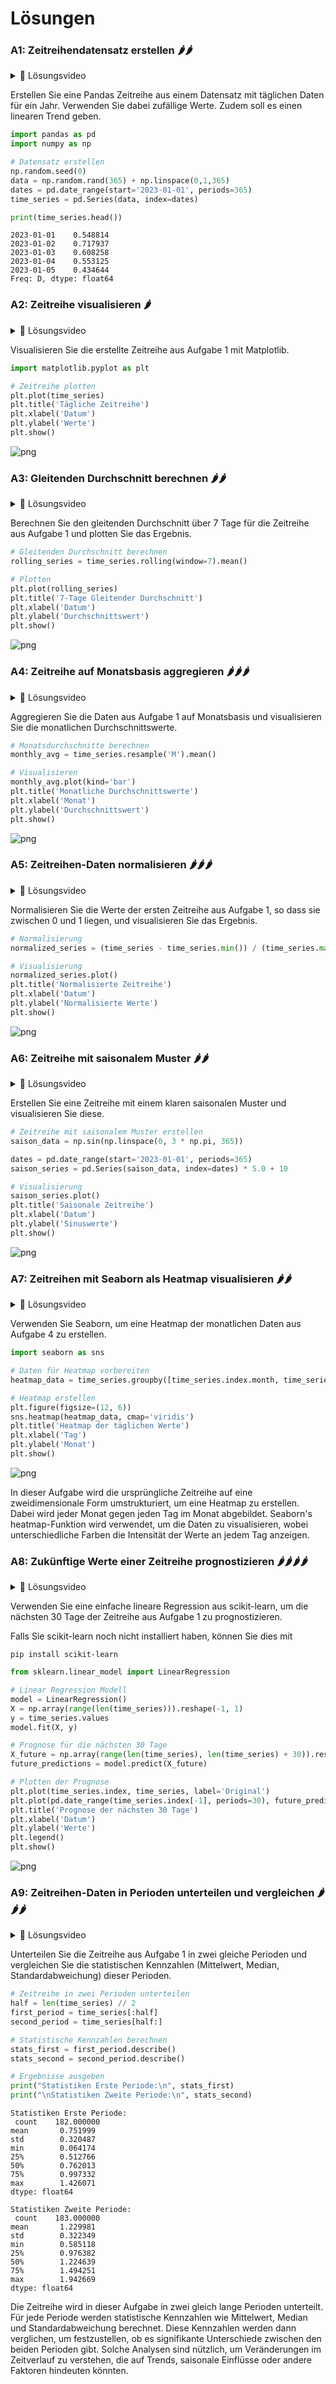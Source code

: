 # Lösungen

### A1: Zeitreihendatensatz erstellen 🌶️🌶️

<details>
<summary>
🎦 Lösungsvideo
</summary>
<iframe width="560" height="315" src="https://www.youtube.com/embed/Y9-xkfsY1Ro?si=iepuH5D_uphCKqep" title="YouTube video player" frameborder="0" allow="accelerometer; autoplay; clipboard-write; encrypted-media; gyroscope; picture-in-picture; web-share" allowfullscreen></iframe>
</details>

Erstellen Sie eine Pandas Zeitreihe aus einem Datensatz mit täglichen Daten für ein Jahr. Verwenden Sie dabei zufällige Werte.
Zudem soll es einen linearen Trend geben.


```python
import pandas as pd
import numpy as np

# Datensatz erstellen
np.random.seed(0)
data = np.random.rand(365) + np.linspace(0,1,365)
dates = pd.date_range(start='2023-01-01', periods=365)
time_series = pd.Series(data, index=dates)

print(time_series.head())
```

    2023-01-01    0.548814
    2023-01-02    0.717937
    2023-01-03    0.608258
    2023-01-04    0.553125
    2023-01-05    0.434644
    Freq: D, dtype: float64


### A2: Zeitreihe visualisieren 🌶️

<details>
<summary>
🎦 Lösungsvideo
</summary>
<iframe width="560" height="315" src="https://www.youtube.com/embed/Edko1ulcQug?si=tPBwLv3657Ku_BER" title="YouTube video player" frameborder="0" allow="accelerometer; autoplay; clipboard-write; encrypted-media; gyroscope; picture-in-picture; web-share" allowfullscreen></iframe>
</details>


Visualisieren Sie die erstellte Zeitreihe aus Aufgabe 1 mit Matplotlib.


```python
import matplotlib.pyplot as plt

# Zeitreihe plotten
plt.plot(time_series)
plt.title('Tägliche Zeitreihe')
plt.xlabel('Datum')
plt.ylabel('Werte')
plt.show()
```


    
![png](pandas_matplotlib_zeitreihen_loesungen_files/pandas_matplotlib_zeitreihen_loesungen_4_0.png)
    


### A3: Gleitenden Durchschnitt berechnen 🌶️🌶️

<details>
<summary>
🎦 Lösungsvideo
</summary>
<iframe width="560" height="315" src="https://www.youtube.com/embed/LlRAK8gkli4?si=M884urL7D6woOHQm" title="YouTube video player" frameborder="0" allow="accelerometer; autoplay; clipboard-write; encrypted-media; gyroscope; picture-in-picture; web-share" allowfullscreen></iframe>
</details>


Berechnen Sie den gleitenden Durchschnitt über 7 Tage für die Zeitreihe aus Aufgabe 1 und plotten Sie das Ergebnis.


```python
# Gleitenden Durchschnitt berechnen
rolling_series = time_series.rolling(window=7).mean()

# Plotten
plt.plot(rolling_series)
plt.title('7-Tage Gleitender Durchschnitt')
plt.xlabel('Datum')
plt.ylabel('Durchschnittswert')
plt.show()
```


    
![png](pandas_matplotlib_zeitreihen_loesungen_files/pandas_matplotlib_zeitreihen_loesungen_6_0.png)
    


### A4: Zeitreihe auf Monatsbasis aggregieren 🌶️🌶️🌶️

<details>
<summary>
🎦 Lösungsvideo
</summary>
<iframe width="560" height="315" src="https://www.youtube.com/embed/1Rfb1O6lfL8?si=iqdTvd2OmUmQLeKZ" title="YouTube video player" frameborder="0" allow="accelerometer; autoplay; clipboard-write; encrypted-media; gyroscope; picture-in-picture; web-share" allowfullscreen></iframe>
</details>


Aggregieren Sie die Daten aus Aufgabe 1 auf Monatsbasis und visualisieren Sie die monatlichen Durchschnittswerte.


```python
# Monatsdurchschnitte berechnen
monthly_avg = time_series.resample('M').mean()

# Visualisieren
monthly_avg.plot(kind='bar')
plt.title('Monatliche Durchschnittswerte')
plt.xlabel('Monat')
plt.ylabel('Durchschnittswert')
plt.show()
```


    
![png](pandas_matplotlib_zeitreihen_loesungen_files/pandas_matplotlib_zeitreihen_loesungen_8_0.png)
    


### A5: Zeitreihen-Daten normalisieren 🌶️🌶️🌶️

<details>
<summary>
🎦 Lösungsvideo
</summary>
<iframe width="560" height="315" src="https://www.youtube.com/embed/mES3-YpmXiw?si=-zOpcnNdueOzw5tY" title="YouTube video player" frameborder="0" allow="accelerometer; autoplay; clipboard-write; encrypted-media; gyroscope; picture-in-picture; web-share" allowfullscreen></iframe>
</details>


Normalisieren Sie die Werte der ersten Zeitreihe aus Aufgabe 1, so dass sie zwischen 0 und 1 liegen, und visualisieren Sie das Ergebnis.


```python
# Normalisierung
normalized_series = (time_series - time_series.min()) / (time_series.max() - time_series.min())

# Visualisierung
normalized_series.plot()
plt.title('Normalisierte Zeitreihe')
plt.xlabel('Datum')
plt.ylabel('Normalisierte Werte')
plt.show()
```


    
![png](pandas_matplotlib_zeitreihen_loesungen_files/pandas_matplotlib_zeitreihen_loesungen_10_0.png)
    


### A6: Zeitreihe mit saisonalem Muster 🌶️🌶️

<details>
<summary>
🎦 Lösungsvideo
</summary>
<iframe width="560" height="315" src="https://www.youtube.com/embed/nyb-S-F-iqU?si=CWOlPE-bFRzaLGLX" title="YouTube video player" frameborder="0" allow="accelerometer; autoplay; clipboard-write; encrypted-media; gyroscope; picture-in-picture; web-share" allowfullscreen></iframe>
</details>


Erstellen Sie eine Zeitreihe mit einem klaren saisonalen Muster und visualisieren Sie diese.


```python
# Zeitreihe mit saisonalem Muster erstellen
saison_data = np.sin(np.linspace(0, 3 * np.pi, 365))

dates = pd.date_range(start='2023-01-01', periods=365)
saison_series = pd.Series(saison_data, index=dates) * 5.0 + 10

# Visualisierung
saison_series.plot()
plt.title('Saisonale Zeitreihe')
plt.xlabel('Datum')
plt.ylabel('Sinuswerte')
plt.show()
```


    
![png](pandas_matplotlib_zeitreihen_loesungen_files/pandas_matplotlib_zeitreihen_loesungen_12_0.png)
    


### A7: Zeitreihen mit Seaborn als Heatmap visualisieren 🌶️🌶️

<details>
<summary>
🎦 Lösungsvideo
</summary>
<iframe width="560" height="315" src="https://www.youtube.com/embed/MV2aNVbTIoU?si=z-fXrkR3J2YoR2at" title="YouTube video player" frameborder="0" allow="accelerometer; autoplay; clipboard-write; encrypted-media; gyroscope; picture-in-picture; web-share" allowfullscreen></iframe>
</details>


Verwenden Sie Seaborn, um eine Heatmap der monatlichen Daten aus Aufgabe 4 zu erstellen.


```python
import seaborn as sns

# Daten für Heatmap vorbereiten
heatmap_data = time_series.groupby([time_series.index.month, time_series.index.day]).mean().unstack()

# Heatmap erstellen
plt.figure(figsize=(12, 6))
sns.heatmap(heatmap_data, cmap='viridis')
plt.title('Heatmap der täglichen Werte')
plt.xlabel('Tag')
plt.ylabel('Monat')
plt.show()
```


    
![png](pandas_matplotlib_zeitreihen_loesungen_files/pandas_matplotlib_zeitreihen_loesungen_14_0.png)
    


In dieser Aufgabe wird die ursprüngliche Zeitreihe auf eine zweidimensionale Form umstrukturiert, um eine Heatmap zu erstellen. Dabei wird jeder Monat gegen jeden Tag im Monat abgebildet. Seaborn's heatmap-Funktion wird verwendet, um die Daten zu visualisieren, wobei unterschiedliche Farben die Intensität der Werte an jedem Tag anzeigen.

### A8: Zukünftige Werte einer Zeitreihe prognostizieren 🌶️🌶️🌶️🌶️

<details>
<summary>
🎦 Lösungsvideo
</summary>
<iframe width="560" height="315" src="https://www.youtube.com/embed/kntr1N1ld5E?si=sAbPMrS5sG_8deMO" title="YouTube video player" frameborder="0" allow="accelerometer; autoplay; clipboard-write; encrypted-media; gyroscope; picture-in-picture; web-share" allowfullscreen></iframe>
</details>


Verwenden Sie eine einfache lineare Regression aus scikit-learn, um die nächsten 30 Tage der Zeitreihe aus Aufgabe 1 zu prognostizieren.

Falls Sie scikit-learn noch nicht installiert haben, können Sie dies mit

    pip install scikit-learn


```python
from sklearn.linear_model import LinearRegression

# Linear Regression Modell
model = LinearRegression()
X = np.array(range(len(time_series))).reshape(-1, 1)
y = time_series.values
model.fit(X, y)

# Prognose für die nächsten 30 Tage
X_future = np.array(range(len(time_series), len(time_series) + 30)).reshape(-1, 1)
future_predictions = model.predict(X_future)

# Plotten der Prognose
plt.plot(time_series.index, time_series, label='Original')
plt.plot(pd.date_range(time_series.index[-1], periods=30), future_predictions, label='Prognose')
plt.title('Prognose der nächsten 30 Tage')
plt.xlabel('Datum')
plt.ylabel('Werte')
plt.legend()
plt.show()
```


    
![png](pandas_matplotlib_zeitreihen_loesungen_files/pandas_matplotlib_zeitreihen_loesungen_17_0.png)
    


### A9: Zeitreihen-Daten in Perioden unterteilen und vergleichen 🌶️🌶️🌶️

<details>
<summary>
🎦 Lösungsvideo
</summary>
<iframe width="560" height="315" src="https://www.youtube.com/embed/LFWNZqMR2Dk?si=Ha-R-n9MkU_VKp5D" title="YouTube video player" frameborder="0" allow="accelerometer; autoplay; clipboard-write; encrypted-media; gyroscope; picture-in-picture; web-share" allowfullscreen></iframe>
</details>


Unterteilen Sie die Zeitreihe aus Aufgabe 1 in zwei gleiche Perioden und vergleichen Sie die statistischen Kennzahlen (Mittelwert, Median, Standardabweichung) dieser Perioden.


```python
# Zeitreihe in zwei Perioden unterteilen
half = len(time_series) // 2
first_period = time_series[:half]
second_period = time_series[half:]

# Statistische Kennzahlen berechnen
stats_first = first_period.describe()
stats_second = second_period.describe()

# Ergebnisse ausgeben
print("Statistiken Erste Periode:\n", stats_first)
print("\nStatistiken Zweite Periode:\n", stats_second)
```

    Statistiken Erste Periode:
     count    182.000000
    mean       0.751999
    std        0.320487
    min        0.064174
    25%        0.512766
    50%        0.762013
    75%        0.997332
    max        1.426071
    dtype: float64
    
    Statistiken Zweite Periode:
     count    183.000000
    mean       1.229981
    std        0.322349
    min        0.585118
    25%        0.976382
    50%        1.224639
    75%        1.494251
    max        1.942669
    dtype: float64


Die Zeitreihe wird in dieser Aufgabe in zwei gleich lange Perioden unterteilt. Für jede Periode werden statistische Kennzahlen wie Mittelwert, Median und Standardabweichung berechnet. Diese Kennzahlen werden dann verglichen, um festzustellen, ob es signifikante Unterschiede zwischen den beiden Perioden gibt. Solche Analysen sind nützlich, um Veränderungen im Zeitverlauf zu verstehen, die auf Trends, saisonale Einflüsse oder andere Faktoren hindeuten könnten.
